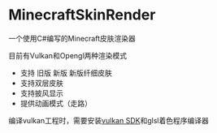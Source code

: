 # MinecraftSkinRender

一个使用C#编写的Minecraft皮肤渲染器

目前有Vulkan和Opengl两种渲染模式

- 支持 旧版 新版 新版纤细皮肤
- 支持双层皮肤
- 支持披风显示
- 提供动画模式（走路）

编译vulkan工程时，需要安装[vulkan SDK](https://www.lunarg.com/vulkan-sdk/)和glsl着色程序编译器
